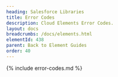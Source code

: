 ```yaml
---
heading: Salesforce Libraries
title: Error Codes
description: Cloud Elements Error Codes.
layout: docs
breadcrumbs: /docs/elements.html
elementId: 438
parent: Back to Element Guides
order: 40
---
```


{% include error-codes.md %}

